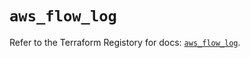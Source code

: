 # `aws_flow_log`

Refer to the Terraform Registory for docs: [`aws_flow_log`](https://registry.terraform.io/providers/hashicorp/aws/5.6.2/docs/resources/flow_log).
